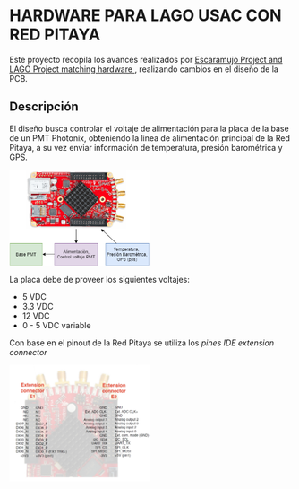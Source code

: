 # HARDWARE PARA LAGO USAC CON RED PITAYA
Este proyecto recopila los avances realizados por [Escaramujo Project and LAGO Project matching hardware ](https://github.com/ECFM-USAC/EscaramujoLagoMatch), realizando cambios en el diseño de la PCB.

## Descripción
El diseño busca controlar el voltaje de alimentación para la placa de la base de un PMT Photonix, obteniendo la linea de alimentación principal de la Red Pitaya, a su vez enviar información de temperatura, presión barométrica y GPS. 

<img src="Imagenes/DiagramaGeneral.png" width="50%" height="50%" style="vertical-align:middle" />

La placa debe de proveer los siguientes voltajes:
* 5 VDC
* 3.3 VDC
* 12 VDC
* 0 - 5 VDC variable

Con base en el pinout de la Red Pitaya se utiliza los *pines IDE extension connector*

<img src="Imagenes/redpitayaECpinout.jpg" width="50%" height="50%" style="vertical-align:middle" />
